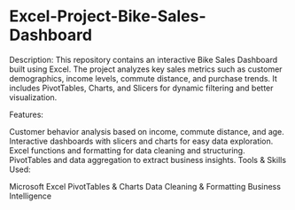 # Excel-Project-Bike-Sales-Dashboard
Description:
This repository contains an interactive Bike Sales Dashboard built using Excel. The project analyzes key sales metrics such as customer demographics, income levels, commute distance, and purchase trends. It includes PivotTables, Charts, and Slicers for dynamic filtering and better visualization.

Features:

Customer behavior analysis based on income, commute distance, and age.
Interactive dashboards with slicers and charts for easy data exploration.
Excel functions and formatting for data cleaning and structuring.
PivotTables and data aggregation to extract business insights.
Tools & Skills Used:

Microsoft Excel
PivotTables & Charts
Data Cleaning & Formatting
Business Intelligence
